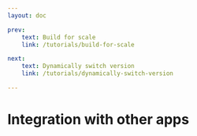 ```yaml
---
layout: doc

prev:
    text: Build for scale
    link: /tutorials/build-for-scale

next:
    text: Dynamically switch version
    link: /tutorials/dynamically-switch-version

---
```


# Integration with other apps

